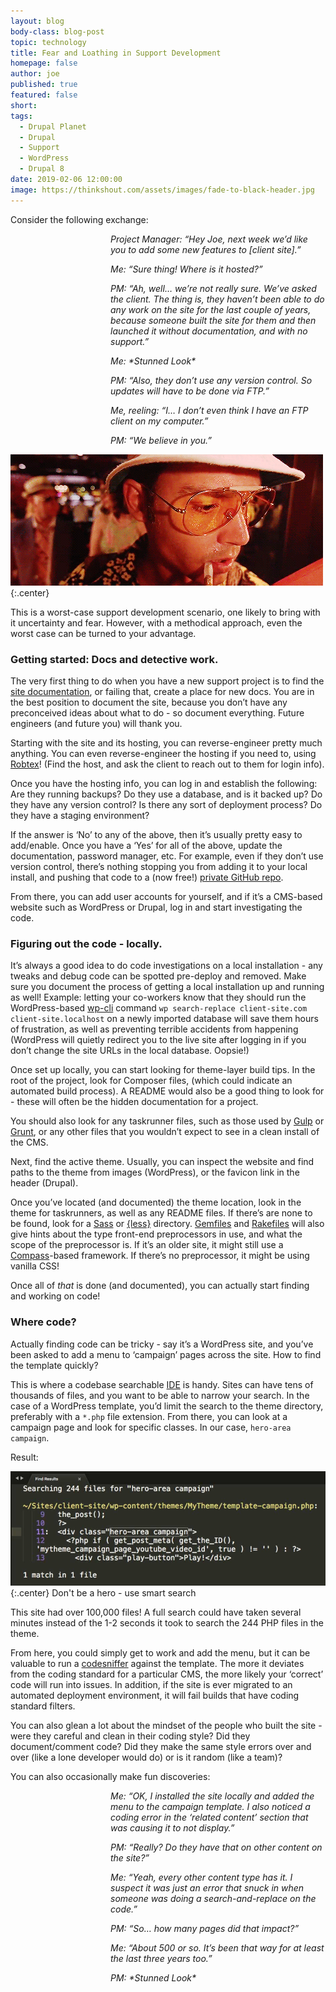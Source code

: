 ```yaml
---
layout: blog
body-class: blog-post
topic: technology
title: Fear and Loathing in Support Development
homepage: false
author: joe
published: true
featured: false
short:
tags:
  - Drupal Planet
  - Drupal
  - Support
  - WordPress
  - Drupal 8
date: 2019-02-06 12:00:00
image: https://thinkshout.com/assets/images/fade-to-black-header.jpg
---
```

Consider the following exchange:

<p style="padding-left: 10rem"><em>Project Manager: “Hey Joe, next week we’d like you to add some new features to [client site].”</em></p>

<p style="padding-left: 10rem"><em>Me: “Sure thing! Where is it hosted?”</em></p>

<p style="padding-left: 10rem"><em>PM: “Ah, well… we’re not really sure. We’ve asked the client. The thing is, they haven’t been able to do any work on the site for the last couple of years, because someone built the site for them and then launched it without documentation, and with no support.”</em></p>

<p style="padding-left: 10rem"><em>Me: *Stunned Look*</em></p>

<p style="padding-left: 10rem"><em>PM: “Also, they don’t use any version control. So updates will have to be done via FTP.”</em></p>

<p style="padding-left: 10rem"><em>Me, reeling: “I… I don’t even think I have an FTP client on my computer.”</em></p>

<p style="padding-left: 10rem"><em>PM: “We believe in you.”</em></p>

![Worst Case Scenario](/assets/images/blog/FaL-documentation.gif)
{:.center}

This is a worst-case support development scenario, one likely to bring with it uncertainty and fear. However, with a methodical approach, even the worst case can be turned to your advantage.

### Getting started: Docs and detective work.

The very first thing to do when you have a new support project is to find the [site documentation](https://thinkshout.com/blog/2016/07/the-hidden-power-of-documentation/), or failing that, create a place for new docs. You are in the best position to document the site, because you don’t have any preconceived ideas about what to do - so document everything. Future engineers (and future you) will thank you.

Starting with the site and its hosting, you can reverse-engineer pretty much anything. You can even reverse-engineer the hosting if you need to, using [Robtex](https://www.robtex.com/)! (Find the host, and ask the client to reach out to them for login info).

Once you have the hosting info, you can log in and establish the following:
Are they running backups?
Do they use a database, and is it backed up?
Do they have any version control?
Is there any sort of deployment process?
Do they have a staging environment?

If the answer is ‘No’ to any of the above, then it’s usually pretty easy to add/enable. Once you have a ‘Yes’ for all of the above, update the documentation, password manager, etc. For example, even if they don’t use version control, there’s nothing stopping you from adding it to your local install, and pushing that code to a (now free!) [private GitHub repo](https://github.com/pricing).

From there, you can add user accounts for yourself, and if it’s a CMS-based website such as WordPress or Drupal, log in and start investigating the code.

### Figuring out the code - locally.

It’s always a good idea to do code investigations on a local installation - any tweaks and debug code can be spotted pre-deploy and removed. Make sure you document the process of getting a local installation up and running as well! Example: letting your co-workers know that they should run the WordPress-based  [wp-cli](https://wp-cli.org/) command `wp search-replace client-site.com client-site.localhost` on a newly imported database will save them hours of frustration, as well as preventing terrible accidents from happening (WordPress will quietly redirect you to the live site after logging in if you don’t change the site URLs in the local database. Oopsie!)

Once set up locally, you can start looking for theme-layer build tips. In the root of the project, look for Composer files, (which could indicate an automated build process). A README would also be a good thing to look for - these will often be the hidden documentation for a project.

You should also look for any taskrunner files, such as those used by [Gulp](https://gulpjs.com/) or [Grunt](https://gruntjs.com/), or any other files that you wouldn’t expect to see in a clean install of the CMS.

Next, find the active theme. Usually, you can inspect the website and find paths to the theme from images (WordPress), or the favicon link in the header (Drupal).

Once you’ve located (and documented) the theme location, look in the theme for taskrunners, as well as any README files. If there’s are none to be found, look for a [Sass](https://sass-lang.com/) or [{less}](http://lesscss.org/) directory. [Gemfiles](https://bundler.io/gemfile.html) and [Rakefiles](https://github.com/ruby/rake) will also give hints about the type front-end preprocessors in use, and what the scope of the preprocessor is. If it’s an older site, it might still use a [Compass](http://compass.kkbox.com/)-based framework. If there’s no preprocessor, it might be using vanilla CSS!

Once all of _that_ is done (and documented), you can actually start finding and working on code!

### Where code?

Actually finding code can be tricky - say it’s a WordPress site, and you’ve been asked to add a menu to ‘campaign’ pages across the site. How to find the template quickly?

This is where a codebase searchable [IDE](https://en.wikipedia.org/wiki/Integrated_development_environment) is handy. Sites can have tens of thousands of files, and you want to be able to narrow your search. In the case of a WordPress template, you’d limit the search to the theme directory, preferably with a `*.php` file extension. From there, you can look at a campaign page and look for specific classes. In our case, `hero-area campaign`.

Result:

![IDE Search Result](/assets/images/blog/find-result.jpg)
{:.center}
<span class="caption"><i class="fa fa-caret-up"></i>Don't be a hero - use smart search</span>

This site had over 100,000 files! A full search could have taken several minutes instead of the 1-2 seconds it took to search the 244 PHP files in the theme.

From here, you could simply get to work and add the menu, but it can be valuable to run a [codesniffer](https://github.com/squizlabs/PHP_CodeSniffer) against the template. The more it deviates from the coding standard for a particular CMS, the more likely your ‘correct’ code will run into issues. In addition, if the site is ever migrated to an automated deployment environment, it will fail builds that have coding standard filters.

You can also glean a lot about the mindset of the people who built the site - were they careful and clean in their coding style? Did they document/comment code? Did they make the same style errors over and over (like a lone developer would do) or is it random (like a team)?

You can also occasionally make fun discoveries:

<p style="padding-left: 10rem"><em>Me: “OK, I installed the site locally and added the menu to the campaign template. I also noticed a coding error in the ‘related content’ section that was causing it to not display.”</em></p>

<p style="padding-left: 10rem"><em>PM: “Really?  Do they have that on other content on the site?”</em></p>

<p style="padding-left: 10rem"><em>Me: “Yeah, every other content type has it. I suspect it was just an error that snuck in when someone was doing a search-and-replace on the code.”</em></p>

<p style="padding-left: 10rem"><em>PM: “So… how many pages did that impact?”
</em></p>
<p style="padding-left: 10rem"><em>Me: “About 500 or so. It’s been that way for at least the last three years too.”</em></p>

<p style="padding-left: 10rem"><em>PM: *Stunned Look*
</em></p>
